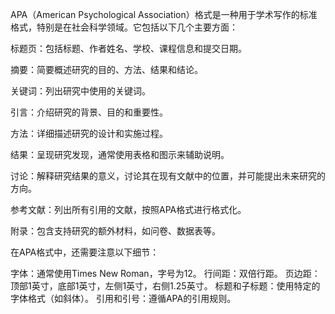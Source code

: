 APA（American Psychological Association）格式是一种用于学术写作的标准格式，特别是在社会科学领域。它包括以下几个主要方面：

标题页：包括标题、作者姓名、学校、课程信息和提交日期。

摘要：简要概述研究的目的、方法、结果和结论。

关键词：列出研究中使用的关键词。

引言：介绍研究的背景、目的和重要性。

方法：详细描述研究的设计和实施过程。

结果：呈现研究发现，通常使用表格和图示来辅助说明。

讨论：解释研究结果的意义，讨论其在现有文献中的位置，并可能提出未来研究的方向。

参考文献：列出所有引用的文献，按照APA格式进行格式化。

附录：包含支持研究的额外材料，如问卷、数据表等。

在APA格式中，还需要注意以下细节：

字体：通常使用Times New Roman，字号为12。
行间距：双倍行距。
页边距：顶部1英寸，底部1英寸，左侧1英寸，右侧1.25英寸。
标题和子标题：使用特定的字体格式（如斜体）。
引用和引号：遵循APA的引用规则。
